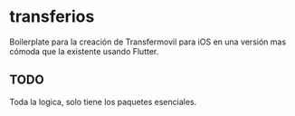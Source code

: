 # transferios

Boilerplate para la creación de Transfermovil para iOS en una versión mas cómoda que la existente usando Flutter.

## TODO

Toda la logica, solo tiene los paquetes esenciales.
